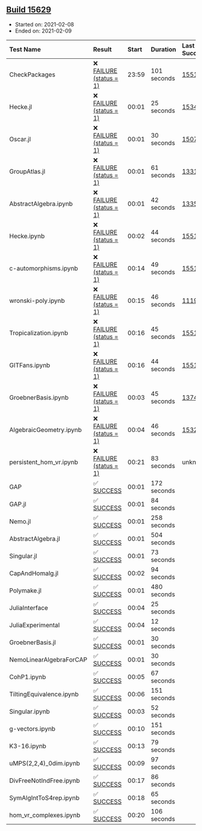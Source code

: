 ## [Build 15629](https://oscarci.mathematik.uni-kl.de/job/oscar/15629/)

* Started on: 2021-02-08
* Ended on: 2021-02-09

| Test Name    | Result | Start | Duration | Last Success | First Failure |
|:-------------|:-------|:------|:---------|:-------------|:--------------|
| CheckPackages | ❌ [FAILURE (status = 1)](https://oscarci.mathematik.uni-kl.de/job/oscar/15629/artifact/logs/build-15629/CheckPackages.log) | 23:59 | 101 seconds | [15514](https://oscarci.mathematik.uni-kl.de/job/oscar/15514/) | [15515](https://oscarci.mathematik.uni-kl.de/job/oscar/15515/) |
| Hecke.jl | ❌ [FAILURE (status = 1)](https://oscarci.mathematik.uni-kl.de/job/oscar/15629/artifact/logs/build-15629/Hecke.jl.log) | 00:01 | 25 seconds | [15344](https://oscarci.mathematik.uni-kl.de/job/oscar/15344/) | [15348](https://oscarci.mathematik.uni-kl.de/job/oscar/15348/) |
| Oscar.jl | ❌ [FAILURE (status = 1)](https://oscarci.mathematik.uni-kl.de/job/oscar/15629/artifact/logs/build-15629/Oscar.jl.log) | 00:01 | 30 seconds | [15079](https://oscarci.mathematik.uni-kl.de/job/oscar/15079/) | [15080](https://oscarci.mathematik.uni-kl.de/job/oscar/15080/) |
| GroupAtlas.jl | ❌ [FAILURE (status = 1)](https://oscarci.mathematik.uni-kl.de/job/oscar/15629/artifact/logs/build-15629/GroupAtlas.jl.log) | 00:01 | 61 seconds | [13311](https://oscarci.mathematik.uni-kl.de/job/oscar/13311/) | [13312](https://oscarci.mathematik.uni-kl.de/job/oscar/13312/) |
| AbstractAlgebra.ipynb | ❌ [FAILURE (status = 1)](https://oscarci.mathematik.uni-kl.de/job/oscar/15629/artifact/logs/build-15629/AbstractAlgebra.ipynb.log) | 00:01 | 42 seconds | [13355](https://oscarci.mathematik.uni-kl.de/job/oscar/13355/) | [13356](https://oscarci.mathematik.uni-kl.de/job/oscar/13356/) |
| Hecke.ipynb | ❌ [FAILURE (status = 1)](https://oscarci.mathematik.uni-kl.de/job/oscar/15629/artifact/logs/build-15629/Hecke.ipynb.log) | 00:02 | 44 seconds | [15514](https://oscarci.mathematik.uni-kl.de/job/oscar/15514/) | [15515](https://oscarci.mathematik.uni-kl.de/job/oscar/15515/) |
| c-automorphisms.ipynb | ❌ [FAILURE (status = 1)](https://oscarci.mathematik.uni-kl.de/job/oscar/15629/artifact/logs/build-15629/c-automorphisms.ipynb.log) | 00:14 | 49 seconds | [15514](https://oscarci.mathematik.uni-kl.de/job/oscar/15514/) | [15515](https://oscarci.mathematik.uni-kl.de/job/oscar/15515/) |
| wronski-poly.ipynb | ❌ [FAILURE (status = 1)](https://oscarci.mathematik.uni-kl.de/job/oscar/15629/artifact/logs/build-15629/wronski-poly.ipynb.log) | 00:15 | 46 seconds | [11192](https://oscarci.mathematik.uni-kl.de/job/oscar/11192/) | [11193](https://oscarci.mathematik.uni-kl.de/job/oscar/11193/) |
| Tropicalization.ipynb | ❌ [FAILURE (status = 1)](https://oscarci.mathematik.uni-kl.de/job/oscar/15629/artifact/logs/build-15629/Tropicalization.ipynb.log) | 00:16 | 45 seconds | [15514](https://oscarci.mathematik.uni-kl.de/job/oscar/15514/) | [15515](https://oscarci.mathematik.uni-kl.de/job/oscar/15515/) |
| GITFans.ipynb | ❌ [FAILURE (status = 1)](https://oscarci.mathematik.uni-kl.de/job/oscar/15629/artifact/logs/build-15629/GITFans.ipynb.log) | 00:16 | 44 seconds | [15514](https://oscarci.mathematik.uni-kl.de/job/oscar/15514/) | [15515](https://oscarci.mathematik.uni-kl.de/job/oscar/15515/) |
| GroebnerBasis.ipynb | ❌ [FAILURE (status = 1)](https://oscarci.mathematik.uni-kl.de/job/oscar/15629/artifact/logs/build-15629/GroebnerBasis.ipynb.log) | 00:03 | 45 seconds | [13748](https://oscarci.mathematik.uni-kl.de/job/oscar/13748/) | [13749](https://oscarci.mathematik.uni-kl.de/job/oscar/13749/) |
| AlgebraicGeometry.ipynb | ❌ [FAILURE (status = 1)](https://oscarci.mathematik.uni-kl.de/job/oscar/15629/artifact/logs/build-15629/AlgebraicGeometry.ipynb.log) | 00:04 | 46 seconds | [15322](https://oscarci.mathematik.uni-kl.de/job/oscar/15322/) | [15323](https://oscarci.mathematik.uni-kl.de/job/oscar/15323/) |
| persistent_hom_vr.ipynb | ❌ [FAILURE (status = 1)](https://oscarci.mathematik.uni-kl.de/job/oscar/15629/artifact/logs/build-15629/persistent_hom_vr.ipynb.log) | 00:21 | 83 seconds | unknown | unknown |
| GAP | ✅ [SUCCESS](https://oscarci.mathematik.uni-kl.de/job/oscar/15629/artifact/logs/build-15629/GAP.log) | 00:01 | 172 seconds |  |  |
| GAP.jl | ✅ [SUCCESS](https://oscarci.mathematik.uni-kl.de/job/oscar/15629/artifact/logs/build-15629/GAP.jl.log) | 00:01 | 84 seconds |  |  |
| Nemo.jl | ✅ [SUCCESS](https://oscarci.mathematik.uni-kl.de/job/oscar/15629/artifact/logs/build-15629/Nemo.jl.log) | 00:01 | 258 seconds |  |  |
| AbstractAlgebra.jl | ✅ [SUCCESS](https://oscarci.mathematik.uni-kl.de/job/oscar/15629/artifact/logs/build-15629/AbstractAlgebra.jl.log) | 00:01 | 504 seconds |  |  |
| Singular.jl | ✅ [SUCCESS](https://oscarci.mathematik.uni-kl.de/job/oscar/15629/artifact/logs/build-15629/Singular.jl.log) | 00:01 | 73 seconds |  |  |
| CapAndHomalg.jl | ✅ [SUCCESS](https://oscarci.mathematik.uni-kl.de/job/oscar/15629/artifact/logs/build-15629/CapAndHomalg.jl.log) | 00:02 | 94 seconds |  |  |
| Polymake.jl | ✅ [SUCCESS](https://oscarci.mathematik.uni-kl.de/job/oscar/15629/artifact/logs/build-15629/Polymake.jl.log) | 00:01 | 480 seconds |  |  |
| JuliaInterface | ✅ [SUCCESS](https://oscarci.mathematik.uni-kl.de/job/oscar/15629/artifact/logs/build-15629/JuliaInterface.log) | 00:04 | 25 seconds |  |  |
| JuliaExperimental | ✅ [SUCCESS](https://oscarci.mathematik.uni-kl.de/job/oscar/15629/artifact/logs/build-15629/JuliaExperimental.log) | 00:04 | 12 seconds |  |  |
| GroebnerBasis.jl | ✅ [SUCCESS](https://oscarci.mathematik.uni-kl.de/job/oscar/15629/artifact/logs/build-15629/GroebnerBasis.jl.log) | 00:01 | 30 seconds |  |  |
| NemoLinearAlgebraForCAP | ✅ [SUCCESS](https://oscarci.mathematik.uni-kl.de/job/oscar/15629/artifact/logs/build-15629/NemoLinearAlgebraForCAP.log) | 00:01 | 30 seconds |  |  |
| CohP1.ipynb | ✅ [SUCCESS](https://oscarci.mathematik.uni-kl.de/job/oscar/15629/artifact/logs/build-15629/CohP1.ipynb.log) | 00:05 | 67 seconds |  |  |
| TiltingEquivalence.ipynb | ✅ [SUCCESS](https://oscarci.mathematik.uni-kl.de/job/oscar/15629/artifact/logs/build-15629/TiltingEquivalence.ipynb.log) | 00:06 | 151 seconds |  |  |
| Singular.ipynb | ✅ [SUCCESS](https://oscarci.mathematik.uni-kl.de/job/oscar/15629/artifact/logs/build-15629/Singular.ipynb.log) | 00:03 | 52 seconds |  |  |
| g-vectors.ipynb | ✅ [SUCCESS](https://oscarci.mathematik.uni-kl.de/job/oscar/15629/artifact/logs/build-15629/g-vectors.ipynb.log) | 00:10 | 151 seconds |  |  |
| K3-16.ipynb | ✅ [SUCCESS](https://oscarci.mathematik.uni-kl.de/job/oscar/15629/artifact/logs/build-15629/K3-16.ipynb.log) | 00:13 | 79 seconds |  |  |
| uMPS(2,2,4)_0dim.ipynb | ✅ [SUCCESS](https://oscarci.mathematik.uni-kl.de/job/oscar/15629/artifact/logs/build-15629/uMPS-2-2-4-_0dim.ipynb.log) | 00:09 | 97 seconds |  |  |
| DivFreeNotIndFree.ipynb | ✅ [SUCCESS](https://oscarci.mathematik.uni-kl.de/job/oscar/15629/artifact/logs/build-15629/DivFreeNotIndFree.ipynb.log) | 00:17 | 86 seconds |  |  |
| SymAlgIntToS4rep.ipynb | ✅ [SUCCESS](https://oscarci.mathematik.uni-kl.de/job/oscar/15629/artifact/logs/build-15629/SymAlgIntToS4rep.ipynb.log) | 00:18 | 65 seconds |  |  |
| hom_vr_complexes.ipynb | ✅ [SUCCESS](https://oscarci.mathematik.uni-kl.de/job/oscar/15629/artifact/logs/build-15629/hom_vr_complexes.ipynb.log) | 00:20 | 106 seconds |  |  |
